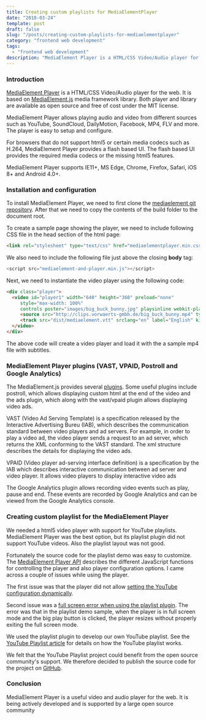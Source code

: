 ```yaml
---
title: Creating custom playlists for MediaElementPlayer
date: "2018-03-24"
template: post
draft: false
slug: "/posts/creating-custom-playlists-for-mediaelementplayer"
category: "frontend web development"
tags:
  - "frontend web development"
description: "MediaElement Player is a HTML/CSS Video/Audio player for the web. It is based on MediaElement.js media framework library. Both player and library are available as open source and free of cost under the MIT license."
---
```


### Introduction
[MediaElement Player](https://github.com/mediaelement/mediaelement) is a HTML/CSS Video/Audio player for the web. It is based on [MediaElement.js](http://www.mediaelementjs.com/) media framework library. Both player and library are available as open source and free of cost under the MIT license.

MediaElement Player allows playing audio and video from different sources such as YouTube, SoundCloud, DailyMotion, Facebook, MP4, FLV and more. The player is easy to setup and configure.

For browsers that do not support html5 or certain media codecs such as H.264, MediaElement Player provides a flash based UI. The flash based UI provides the required media codecs or the missing html5 features.

MediaElement Player supports IE11+, MS Edge, Chrome, Firefox, Safari, iOS 8+ and Android 4.0+.

### Installation and configuration
To install MediaElement Player, we need to first clone the [mediaelement git repository](https://github.com/mediaelement/mediaelement). After that we need to copy the contents of the build folder to the document root.

To create a sample page showing the player, we need to include following CSS file in the head section of the html page:

```html
<link rel="stylesheet" type="text/css" href="mediaelementplayer.min.css">
```

We also need to include the following file just above the closing **body** tag:

```js
<script src="mediaelement-and-player.min.js"></script>
```

Next, we need to instantiate the video player using the following code:

```html
<div class="player">
  <video id="player1" width="640" height="360" preload="none"
     style="max-width: 100%"
     controls poster="images/big_buck_bunny.jpg" playsinline webkit-playsinline>
     <source src="http://clips.vorwaerts-gmbh.de/big_buck_bunny.mp4" type="video/mp4">
     <track src="dist/mediaelement.vtt" srclang="en" label="English" kind="subtitles" type="text/vtt">
  </video>
</div>
```

The above code will create a video player and load it with the a sample mp4 file with subtitles.

### MediaElement Player plugins (VAST, VPAID, Postroll and Google Analytics)

The MediaElement.js provides several [plugins](https://github.com/mediaelement/mediaelement-plugins). Some useful plugins include postroll, which allows displaying custom html at the end of the video and the ads plugin, which along with the vast/vpaid plugin allows displaying video ads.

VAST (Video Ad Serving Template) is a specification released by the Interactive Advertising Bureu (IAB), which describes the communication standard between video players and ad servers. For example, in order to play a video ad, the video player sends a request to an ad server, which returns the XML conforming to the VAST standard. The xml structure describes the details for displaying the video ads.

VPAID (Video player ad-serving interface definition) is a specification by the IAB which describes interactive communication between ad server and video player. It allows video players to display interactive video ads

The Google Analytics plugin allows recording video events such as play, pause and end. These events are recorded by Google Analytics and can be viewed from the Google Analytics console.

### Creating custom playlist for the MediaElement Player
We needed a html5 video player with support for YouTube playlists. MediaElement Player was the best option, but its playlist plugin did not support YouTube videos. Also the playlist layout was not good.

Fortunately the source code for the playlist demo was easy to customize. The [MediaElement Player API](https://github.com/mediaelement/mediaelement/blob/master/docs/api.md) describes the different JavaScript functions for controlling the player and also player configuration options. I came across a couple of issues while using the player.

The first issue was that the player did not allow [setting the YouTube configuration dynamically](https://github.com/mediaelement/mediaelement-plugins/issues/117).

Second issue was a [full screen error when using the playlist plugin](https://github.com/mediaelement/mediaelement/issues/2496). The error was that in the playlist demo sample, when the player is in full screen mode and the big play button is clicked, the player resizes without properly exiting the full screen mode.

We used the playlist plugin to develop our own YouTube playlist. See the [YouTube Playlist article](/posts/youtube-playlist) for details on how the YouTube playlist works.

We felt that the YouTube Playlist project could benefit from the open source community's support. We therefore decided to publish the source code for the project on [GitHub](https://github.com/pakjiddat/youtube-playlist).

### Conclusion
MediaElement Player is a useful video and audio player for the web. It is being actively developed and is supported by a large open source community
